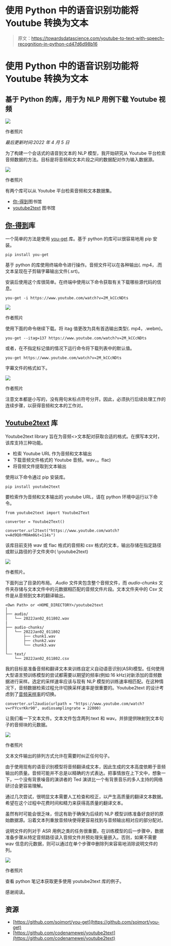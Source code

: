 # 使用 Python 中的语音识别功能将 Youtube 转换为文本

> 原文：<https://towardsdatascience.com/youtube-to-text-with-speech-recognition-in-python-cd47d6d98b16>

# 使用 Python 中的语音识别功能将 Youtube 转换为文本

## 基于 Python 的库，用于为 NLP 用例下载 Youtube 视频

![](img/f4d8916b7554a782faa997892fa8de80.png)

作者照片

*最后更新时间:2022 年 4 月 5 日*

为了构建一个会话式的语音到文本的 NLP 模型，我开始研究从 Youtube 平台检索音频数据的方法。目标是将音频和文本片段之间的数据配对作为输入数据源。

![](img/36160cf5d4bb6b470948f73f666c5cb9.png)

作者照片

有两个库可以从 Youtube 平台检索音频和文本数据集。

*   [你-得到](https://github.com/soimort/you-get)图书馆
*   [youtube2text](https://github.com/codenamewei/youtube2text) 图书馆

## [你-得到](https://github.com/soimort/you-get)库

一个简单的方法是使用 [you-get](https://github.com/soimort/you-get) 库。基于 python 的库可以很容易地用 pip 安装。

```
pip install you-get
```

基于 python 的库使用终端命令进行操作。音频文件可以在各种输出(. mp4，.而文本呈现在子剪辑字幕输出文件(.srt)。

安装后使用这个库很简单。在终端中使用以下命令获取有关下载哪些源代码的信息。

```
you-get -i https://www.youtube.com/watch?v=2M_kCCcNDts
```

![](img/97a1baddc56fd1fbff260a42cf0b1a7d.png)

作者照片

使用下面的命令继续下载。将 itag 值更改为具有首选输出类型(. mp4，.webm)。

```
you-get --itag=137 https://www.youtube.com/watch?v=2M_kCCcNDts
```

或者，在不指定标记值的情况下运行命令将下载列表中的默认值。

```
you-get https://www.youtube.com/watch?v=2M_kCCcNDts
```

字幕文件的格式如下。

![](img/d1bc20652ef629f8a67e1da9775fec6b.png)

作者照片

注意文本都是小写的，没有用句末标点符号分开。因此，必须执行后续处理工作的连续步骤，以获得音频和文本的工作对。

## [Youtube2text](https://github.com/codenamewei/youtube2text) 库

Youtube2text library 旨在为音频<>文本配对获取合适的格式。在撰写本文时，该库支持三种功能。

*   检索 Youtube URL 作为音频和文本输出
*   下载音频文件格式的 Youtube 音频。wav，。flac)
*   将音频文件提取到文本输出

使用以下命令通过 pip 安装库。

```
pip install youtube2text
```

要检索作为音频和文本输出的 youtube URL，请在 python 环境中运行以下命令。

```
from youtube2text import Youtube2Text

converter = Youtube2Text()

converter.url2text("https://www.youtube.com/watch?v=Ad9Q8rM0Am0&t=114s")
```

该库目前支持 wav 或 flac 格式的音频和 csv 格式的文本，输出存储在指定路径或默认路径的子文件夹中( <homepath>\youtube2text)</homepath>

![](img/034bce747189287711ab2fefa533bfb1.png)

作者照片。

下面列出了目录的布局。 *Audio* 文件夹包含整个音频文件，而 *audio-chunks* 文件夹存储与文本文件中的元数据相匹配的音频文件片段。文本文件夹中的 Csv 文件是从音频到文本的翻译输出。

```
<Own Path> or <HOME_DIRECTORY>/youtube2text
│
├── audio/
│   └── 2022Jan02_011802.wav
|
├── audio-chunks/
│   └── 2022Jan02_011802
│       ├── chunk1.wav
│       ├── chunk2.wav
│       └── chunk3.wav
│   
└── text/
    └── 2022Jan02_011802.csv
```

我的目标是准备音频和翻译文本来训练自定义自动语音识别(ASR)模型。任何使用大型语言预训练模型的尝试都需要以期望的频率(例如:16 kHz)对新添加的音频数据进行采样。选定的采样速率应该与现有 NLP 模型的训练速率相匹配。在这种情况下，音频数据检索过程允许切换采样速率是很重要的。Youtube2text 的设计考虑到了[音频采样率](https://github.com/codenamewei/youtube2text/blob/main/src/youtube2text/youtube2text.py#L111)的切换。

```
converter.url2audio(urlpath = "https://www.youtube.com/watch?v=rFYcvrKkr90", audiosamplingrate = 22000)
```

让我们看一下文本文件。文本文件包含两列:text 和 wav。并排提供映射到文本句子的音频块的元数据。

![](img/968a37db354818375af1e5a35b9f7b8a.png)

作者照片

文本文件输出的排列方式允许在需要时纠正任何句子。

由于使用现有的语音识别模型将音频翻译成文本，因此生成的文本高度依赖于音频输出的质量。音频可能并不总是以精确的方式表达。把事情放在上下文中，想象一下，一个没有背景噪音的演讲者的 Ted 演讲比一个有背景音乐的多人主持的网络研讨会更容易理解。

通过几次尝试，很明显文本需要人工检查和校正，以产生高质量的翻译文本数据。希望在这个过程中花费时间和精力来获得高质量的翻译文本。

虽然有时可能会很乏味，但这有助于确保为后续的 NLP 模型训练准备好良好的原始数据源。沿着文本列重放音频块使得更容易找到与音频输出相对应的部分配对。

说明文件的列对于 ASR 用例之类的任务很重要。在训练模型的后一步骤中，数据准备步骤从特定音频路径读入音频文件并预处理矢量嵌入。否则，如果不需要 wav 信息的元数据，则可以通过在单个步骤中删除列来容易地消除说明文件的列。

![](img/d7074680e814af6b08239bfe592062f5.png)

作者照片

查看 python 笔记本获取更多使用 youtube2text 库的例子。

感谢阅读。

## 资源

*   [https://github.com/soimort/you-get](https://github.com/soimort/you-get)
*   [https://github.com/codenamewei/youtube2text](https://github.com/codenamewei/youtube2text)